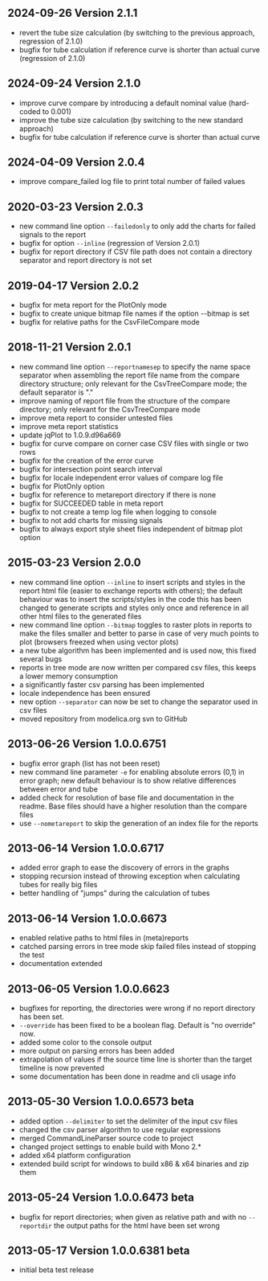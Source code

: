 ## 2024-09-26 Version 2.1.1
* revert the tube size calculation (by switching to the previous approach, regression of 2.1.0)
* bugfix for tube calculation if reference curve is shorter than actual curve (regression of 2.1.0)

## 2024-09-24 Version 2.1.0
* improve curve compare by introducing a default nominal value (hard-coded to 0.001)
* improve the tube size calculation (by switching to the new standard approach)
* bugfix for tube calculation if reference curve is shorter than actual curve

## 2024-04-09 Version 2.0.4
* improve compare_failed log file to print total number of failed values

## 2020-03-23 Version 2.0.3
* new command line option `--failedonly` to only add the charts for failed signals to the report
* bugfix for option `--inline` (regression of Version 2.0.1)
* bugfix for report directory if CSV file path does not contain a directory separator and report directory is not set

## 2019-04-17 Version 2.0.2
* bugfix for meta report for the PlotOnly mode
* bugfix to create unique bitmap file names if the option --bitmap is set
* bugfix for relative paths for the CsvFileCompare mode

## 2018-11-21 Version 2.0.1
* new command line option `--reportnamesep` to specify the name space separator when assembling the report file name from the compare directory structure; only relevant for the CsvTreeCompare mode; the default separator is "."
* improve naming of report file from the structure of the compare directory; only relevant for the CsvTreeCompare mode
* improve meta report to consider untested files
* improve meta report statistics
* update jqPlot to 1.0.9.d96a669
* bugfix for curve compare on corner case CSV files with single or two rows
* bugfix for the creation of the error curve
* bugfix for intersection point search interval
* bugfix for locale independent error values of compare log file
* bugfix for PlotOnly option
* bugfix for reference to metareport directory if there is none
* bugfix for SUCCEEDED table in meta report
* bugfix to not create a temp log file when logging to console
* bugfix to not add charts for missing signals
* bugfix to always export style sheet files independent of bitmap plot option

## 2015-03-23 Version 2.0.0
* new command line option `--inline` to insert scripts and styles in the report html file (easier to exchange reports with others); the default behaviour was to insert the scripts/styles in the code this has been changed to generate scripts and styles only once and reference in all other html files to the generated files
* new command line option `--bitmap` toggles to raster plots in reports to make the files smaller and better to parse in case of very much points to plot (browsers freezed when using vector plots)
* a new tube algorithm has been implemented and is used now, this fixed several bugs
* reports in tree mode are now written per compared csv files, this keeps a lower memory consumption
* a significantly faster csv parsing has been implemented
* locale independence has been ensured
* new option `--separator` can now be set to change the separator used in csv files
* moved repository from modelica.org svn to GitHub

## 2013-06-26 Version 1.0.0.6751
* bugfix error graph (list has not been reset)
* new command line parameter `-e` for enabling absolute errors (0,1) in error graph; new default behaviour is to show relative differences between error and tube
* added check for resolution of base file and documentation in the readme. Base files should have a higher resolution than the compare files
* use `--nometareport` to skip the generation of an index file for the reports

## 2013-06-14 Version 1.0.0.6717
* added error graph to ease the discovery of errors in the graphs
* stopping recursion instead of throwing exception when calculating tubes for really big files
* better handling of "jumps" during the calculation of tubes

## 2013-06-14 Version 1.0.0.6673
* enabled relative paths to html files in (meta)reports
* catched parsing errors in tree mode skip failed files instead of stopping the test
* documentation extended

## 2013-06-05 Version 1.0.0.6623
* bugfixes for reporting, the directories were wrong if no report directory has been set.
* `--override` has been fixed to be a boolean flag. Default is "no override" now.
* added some color to the console output
* more output on parsing errors has been added
* extrapolation of values if the source time line is shorter than the target timeline is now prevented
* some documentation has been done in readme and cli usage info

## 2013-05-30 Version 1.0.0.6573 beta
* added option `--delimiter` to set the delimiter of the input csv files
* changed the csv parser algorithm to use regular expressions
* merged CommandLineParser source code to project
* changed project settings to enable build with Mono 2.*
* added x64 platform configuration
* extended build script for windows to build x86 & x64 binaries and zip them

## 2013-05-24 Version 1.0.0.6473 beta
* bugfix for report directories; when given as relative path and with no `--reportdir` the output paths for the html have been set wrong

## 2013-05-17 Version 1.0.0.6381 beta
* initial beta test release
